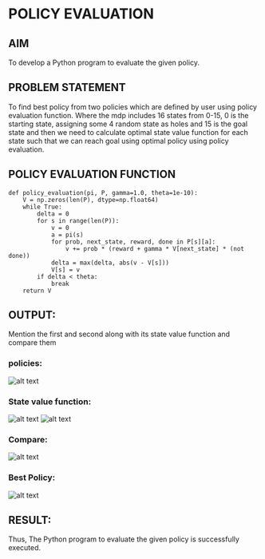 # POLICY EVALUATION

## AIM
To develop a Python program to evaluate the given policy.

## PROBLEM STATEMENT
To find best policy from two policies which are defined by user using policy evaluation function. Where the mdp includes 16 states from 0-15, 0 is the starting state, assigning some 4 random state as holes and 15 is the goal state and then we need to calculate optimal state value function for each state such that we can reach goal using optimal policy using policy evaluation.

## POLICY EVALUATION FUNCTION
```
def policy_evaluation(pi, P, gamma=1.0, theta=1e-10):
    V = np.zeros(len(P), dtype=np.float64)
    while True:
        delta = 0
        for s in range(len(P)):
            v = 0
            a = pi(s)
            for prob, next_state, reward, done in P[s][a]:
                v += prob * (reward + gamma * V[next_state] * (not done))
            delta = max(delta, abs(v - V[s]))
            V[s] = v
        if delta < theta:
            break
    return V
```

## OUTPUT:
Mention the first and second  along with its state value function and compare them
### policies:
![alt text](output/policy.png)

### State value function:
![alt text](output/state1.png)
![alt text](output/state2.png)

### Compare:
![alt text](output/compare.png)

### Best Policy:
![alt text](output/finalout.png)

## RESULT:
Thus, The Python program to evaluate the given policy is successfully executed.
